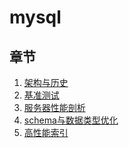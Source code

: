 # mysql

## 章节
1. [架构与历史](doc/第一章MySQL架构.md)
2. [基准测试]()
3. [服务器性能剖析]()
4. [schema与数据类型优化]()
5. [高性能索引](doc/第五章索引.md)
